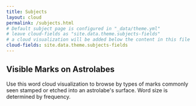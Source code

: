 ```yaml
---
title: Subjects
layout: cloud
permalink: /subjects.html
# Default subject page is configured in "_data/theme.yml"
# leave cloud-fields as "site.data.theme.subjects-fields"
# a cloud visualization will be added below the content in this file
cloud-fields: site.data.theme.subjects-fields
---
```


## Visible Marks on Astrolabes

Use this word cloud visualization to browse by types of marks commonly seen stamped or etched into an astrolabe's surface. Word size is determined by frequency.
